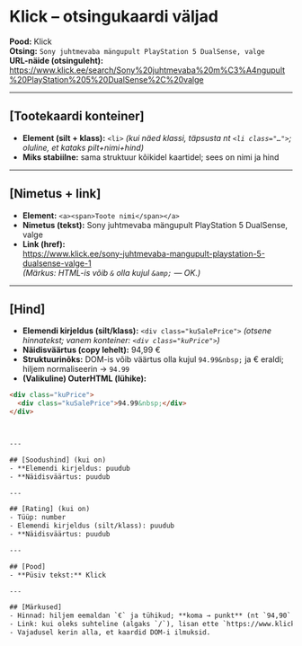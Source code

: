 # Klick – otsingukaardi väljad

**Pood:** Klick  
**Otsing:** `Sony juhtmevaba mängupult PlayStation 5 DualSense, valge`  
**URL-näide (otsinguleht):** https://www.klick.ee/search/Sony%20juhtmevaba%20m%C3%A4ngupult%20PlayStation%205%20DualSense%2C%20valge

---

## [Tootekaardi konteiner]
- **Element (silt + klass):** `<li>` *(kui näed klassi, täpsusta nt `<li class="…">`; oluline, et kataks pilt+nimi+hind)*
- **Miks stabiilne:** sama struktuur kõikidel kaartidel; sees on nimi ja hind

---

## [Nimetus + link]
- **Element:** `<a><span>Toote nimi</span></a>`
- **Nimetus (tekst):** Sony juhtmevaba mängupult PlayStation 5 DualSense, valge
- **Link (href):**  
  https://www.klick.ee/sony-juhtmevaba-mangupult-playstation-5-dualsense-valge-1  
  *(Märkus: HTML-is võib `&` olla kujul `&amp;` — OK.)*

---

## [Hind]
- **Elemendi kirjeldus (silt/klass):** `<div class="kuSalePrice">` *(otsene hinnatekst; vanem konteiner: `<div class="kuPrice">`)*
- **Näidisväärtus (copy lehelt):** 94,99 €
- **Struktuurinõks:** DOM-is võib väärtus olla kujul `94.99&nbsp;` ja € eraldi; hiljem normaliseerin → `94.99`
- **(Valikuline) OuterHTML (lühike):**
```html
<div class="kuPrice">
  <div class="kuSalePrice">94.99&nbsp;</div>
</div>



---

## [Soodushind] (kui on)
- **Elemendi kirjeldus: puudub
- **Näidisväärtus: puudub

---

## [Rating] (kui on)
- Tüüp: number
- Elemendi kirjeldus (silt/klass): puudub
- **Näidisväärtus: puudub

---

## [Pood]
- **Püsiv tekst:** Klick

---

## [Märkused]
- Hinnad: hiljem eemaldan `€` ja tühikud; **koma → punkt** (nt `94,90` → `94.90`).
- Link: kui oleks suhteline (algaks `/`), lisan ette `https://www.klick.ee`.
- Vajadusel kerin alla, et kaardid DOM-i ilmuksid.
